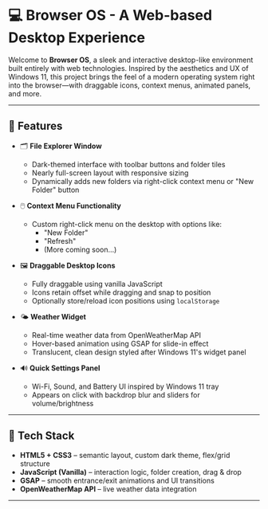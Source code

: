 # 💻 Browser OS - A Web-based Desktop Experience

Welcome to **Browser OS**, a sleek and interactive desktop-like environment built entirely with web technologies. Inspired by the aesthetics and UX of Windows 11, this project brings the feel of a modern operating system right into the browser—with draggable icons, context menus, animated panels, and more.

---

## 🚀 Features

- 🗂️ **File Explorer Window**
  - Dark-themed interface with toolbar buttons and folder tiles
  - Nearly full-screen layout with responsive sizing
  - Dynamically adds new folders via right-click context menu or "New Folder" button

- 🖱️ **Context Menu Functionality**
  - Custom right-click menu on the desktop with options like:
    - "New Folder"
    - "Refresh"
    - (More coming soon…)

- 🖼️ **Draggable Desktop Icons**
  - Fully draggable using vanilla JavaScript
  - Icons retain offset while dragging and snap to position
  - Optionally store/reload icon positions using `localStorage`

- 🌤️ **Weather Widget**
  - Real-time weather data from OpenWeatherMap API
  - Hover-based animation using GSAP for slide-in effect
  - Translucent, clean design styled after Windows 11's widget panel

- 🔊 **Quick Settings Panel**
  - Wi-Fi, Sound, and Battery UI inspired by Windows 11 tray
  - Appears on click with backdrop blur and sliders for volume/brightness
---

## 🧰 Tech Stack

- **HTML5 + CSS3** – semantic layout, custom dark theme, flex/grid structure
- **JavaScript (Vanilla)** – interaction logic, folder creation, drag & drop
- **GSAP** – smooth entrance/exit animations and UI transitions
- **OpenWeatherMap API** – live weather data integration

---
